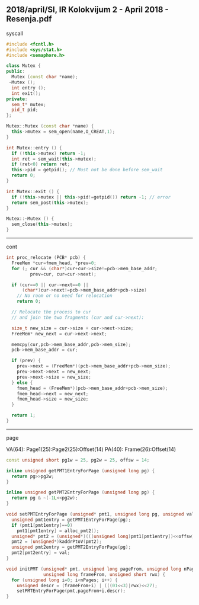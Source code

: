 2018/april/SI, IR Kolokvijum 2 - April 2018 - Resenja.pdf
--------------------------------------------------------------------------------
syscall

```cpp
#include <fcntl.h>
#include <sys/stat.h>
#include <semaphore.h>

class Mutex {
public:
  Mutex (const char *name);
 ~Mutex ();
  int entry ();
  int exit();
private:
  sem_t* mutex;
  pid_t pid;
};

Mutex::Mutex (const char *name) {
  this->mutex = sem_open(name,O_CREAT,1);
}

int Mutex::entry () {
  if (!this->mutex) return -1;
  int ret = sem_wait(this->mutex);
  if (ret<0) return ret;
  this->pid = getpid(); // Must not be done before sem_wait
  return 0;
}

int Mutex::exit () {
  if (!this->mutex || this->pid!=getpid()) return -1; // error
  return sem_post(this->mutex);
}

Mutex::~Mutex () {
  sem_close(this->mutex);
}
```
--------------------------------------------------------------------------------
cont

```cpp
int proc_relocate (PCB* pcb) {
  FreeMem *cur=fmem_head, *prev=0;
  for (; cur && (char*)cur+cur->size!=pcb->mem_base_addr;
         prev=cur, cur=cur->next);

  if (cur==0 || cur->next==0 ||
      (char*)cur->next!=pcb->mem_base_addr+pcb->size)
    // No room or no need for relocation
    return 0;

  // Relocate the process to cur
  // and join the two fragments (cur and cur->next):

  size_t new_size = cur->size + cur->next->size;
  FreeMem* new_next = cur->next->next;

  memcpy(cur,pcb->mem_base_addr,pcb->mem_size);
  pcb->mem_base_addr = cur;

  if (prev) {
    prev->next = (FreeMem*)(pcb->mem_base_addr+pcb->mem_size);
    prev->next->next = new_next;
    prev->next->size = new_size;
  } else {
    fmem_head = (FreeMem*)(pcb->mem_base_addr+pcb->mem_size);
    fmem_head->next = new_next;
    fmem_head->size = new_size;
  }

  return 1;
}
```

--------------------------------------------------------------------------------
page

VA(64): Page1(25):Page2(25):Offset(14)
PA(40): Frame(26):Offset(14)
```cpp
const unsigned short pg1w = 25, pg2w = 25, offsw = 14;

inline unsigned getPMT1EntryForPage (unsigned long pg) {
  return pg>>pg2w;
}

inline unsigned getPMT2EntryForPage (unsigned long pg) {
  return pg & ~(-1L<<pg2w);
}

void setPMTEntryForPage (unsigned* pmt1, unsigned long pg, unsigned val) {
  unsigned pmt1entry = getPMT1EntryForPage(pg);
  if (pmt1[pmt1entry]==0)
    pmt1[pmt1entry] = alloc_pmt2();
  unsigned* pmt2 = (unsigned*)(((unsigned long)pmt1[pmt1entry])<<offsw);
  pmt2 = (unsigned*)kaddrPtoV(pmt2);
  unsigned pmt2entry = getPMT2EntryForPage(pg);
  pmt2[pmt2entry] = val;
}

void initPMT (unsigned* pmt, unsigned long pageFrom, unsigned long nPages,
              unsigned long frameFrom, unsigned short rwx) {
  for (unsigned long i=0; i<nPages; i++) {
    unsigned descr = (frameFrom+i) | (((01<<3)|rwx)<<27);
    setPMTEntryForPage(pmt,pageFrom+i,descr);
}
```